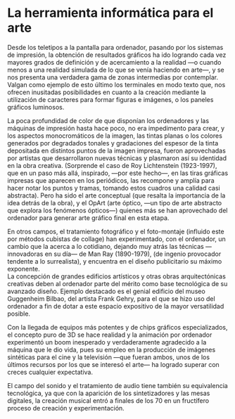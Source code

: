 # La herramienta informática para el arte

Desde los teletipos a la pantalla para ordenador, pasando por los sistemas de impresión, la obtención de resultados gráficos ha ido logrando cada vez mayores grados de definición y de acercamiento a la realidad —o cuando menos a una realidad simulada de lo que se venía haciendo en arte—, y se nos presenta una verdadera gama de zonas intermedias por contemplar. Valgan como ejemplo de esto último los terminales en modo texto que, nos ofrecen inusitadas posibilidades en cuanto a la creación mediante la utilización de caracteres para formar figuras e imágenes, o los paneles gráficos luminosos.

La poca profundidad de color de que disponían los ordenadores y las máquinas de impresión hasta hace poco, no era impedimento para crear, y los aspectos monocromáticos de la imagen, las tintas planas o los colores generados por degradados tonales y gradaciones del espesor de la tinta depositada en distintos puntos de la imagen impresa, fueron aprovechadas por artistas que desarrollaron nuevas técnicas y plasmaron así su identidad en la obra creativa. \(Sorprende el caso de Roy Lichtenstein \(1923-1997\), que en un paso más allá, inspirado, —por este hecho—, en las tiras gráficas impresas que aparecen en los periódicos, las recompone y amplía para hacer notar los puntos y tramas, tomando estos cuadros una calidad casi abstracta\). Pero ha sido el arte conceptual \(que resalta la importancia de la idea detrás de la obra\), y el OpArt \(arte óptico, —un tipo de arte abstracto que explora los fenómenos ópticos—\) quienes más se han aprovechado del ordenador para generar arte gráfico final en esta etapa.

En otros campos, el tratamiento fotográfico y el foto-montaje \(influido este por métodos cubistas de collage\) han experimentado, con el ordenador, un cambio que la acerca a lo cotidiano, dejando muy atrás las técnicas —innovadoras en su día— de Man Ray \(1890-1979\), \(de ingenio provocador tendente a lo surrealista\), y encuentra en el diseño publicitario su máximo exponente.  
 La concepción de grandes edificios artísticos y otras obras arquitectónicas creativas deben al ordenador parte del mérito como base tecnológica de su avanzado diseño. Ejemplo destacado es el genial edificio del museo Guggenheim Bilbao, del artista Frank Gehry, para el que se hizo uso del ordenador a fin de dotar a este espacio expositivo de la mayor versatilidad posible.

Con la llegada de equipos más potentes y de chips gráficos especializados, el concepto puro de 3D se hace realidad y la animación por ordenador experimentó un boom inesperado y verdaderamente agradecido a la máquina que le dio vida, pues su empleo en la producción de imágenes sintéticas para el cine y la televisión —que fueran ambos, unos de los últimos recursos por los que se interesó el arte— ha logrado superar con creces cualquier expectativa.

El campo del sonido y el tratamiento de audio tiene también su equivalencia tecnológica, ya que con la aparición de los sintetizadores y las mesas digitales, la creación musical entró a finales de los 70 en un fructífero proceso de creación y experimentación.

